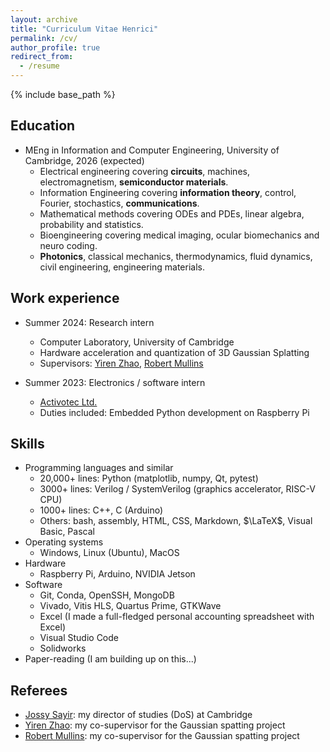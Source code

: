 ```yaml
---
layout: archive
title: "Curriculum Vitae Henrici"
permalink: /cv/
author_profile: true
redirect_from:
  - /resume
---
```


{% include base_path %}

## Education

* MEng in Information and Computer Engineering, University of Cambridge, 2026 (expected)
  * Electrical engineering covering **circuits**, machines, electromagnetism, **semiconductor materials**.
  * Information Engineering covering **information theory**, control, Fourier, stochastics, **communications**.
  * Mathematical methods covering ODEs and PDEs, linear algebra, probability and statistics.
  * Bioengineering covering medical imaging, ocular biomechanics and neuro coding.
  * **Photonics**, classical mechanics, thermodynamics, fluid dynamics, civil engineering, engineering materials.

## Work experience

* Summer 2024: Research intern
  * Computer Laboratory, University of Cambridge
  * Hardware acceleration and quantization of 3D Gaussian Splatting
  * Supervisors: [Yiren Zhao](https://aaron-zhao123.github.io/), [Robert Mullins](https://www.cl.cam.ac.uk/~rdm34/)

* Summer 2023: Electronics / software intern
  * [Activotec Ltd.](https://activotec.com/)
  * Duties included: Embedded Python development on Raspberry Pi
  
## Skills

* Programming languages and similar
  * 20,000+ lines: Python (matplotlib, numpy, Qt, pytest)
  * 3000+ lines: Verilog / SystemVerilog (graphics accelerator, RISC-V CPU)
  * 1000+ lines: C++, C (Arduino)
  * Others: bash, assembly, HTML, CSS, Markdown, $\LaTeX$, Visual Basic, Pascal
* Operating systems
  * Windows, Linux (Ubuntu), MacOS
* Hardware
  * Raspberry Pi, Arduino, NVIDIA Jetson
* Software
  * Git, Conda, OpenSSH, MongoDB
  * Vivado, Vitis HLS, Quartus Prime, GTKWave
  * Excel (I made a full-fledged personal accounting spreadsheet with Excel)
  * Visual Studio Code
  * Solidworks
* Paper-reading (I am building up on this...)

## Referees

* [Jossy Sayir](https://sigproc.eng.cam.ac.uk/Main/JS851): my director of studies (DoS) at Cambridge
* [Yiren Zhao](https://aaron-zhao123.github.io/): my co-supervisor for the Gaussian spatting project
* [Robert Mullins](https://www.cl.cam.ac.uk/~rdm34/): my co-supervisor for the Gaussian spatting project

<!-- ## Publications

  <ul>{% for post in site.publications reversed %}
    {% include archive-single-cv.html %}
  {% endfor %}</ul>
  
## Talks

  <ul>{% for post in site.talks reversed %}
    {% include archive-single-talk-cv.html  %}
  {% endfor %}</ul>
  
## Teaching

  <ul>{% for post in site.teaching reversed %}
    {% include archive-single-cv.html %}
  {% endfor %}</ul>
  
## Service and leadership

* Currently signed in to 43 different slack teams -->
